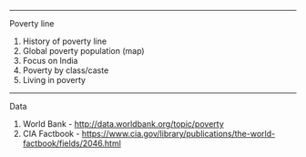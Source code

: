 ------------
Poverty line

1. History of poverty line
2. Global poverty population (map)
3. Focus on India
4. Poverty by class/caste
5. Living in poverty


------------
Data

1. World Bank - http://data.worldbank.org/topic/poverty
2. CIA Factbook - https://www.cia.gov/library/publications/the-world-factbook/fields/2046.html

